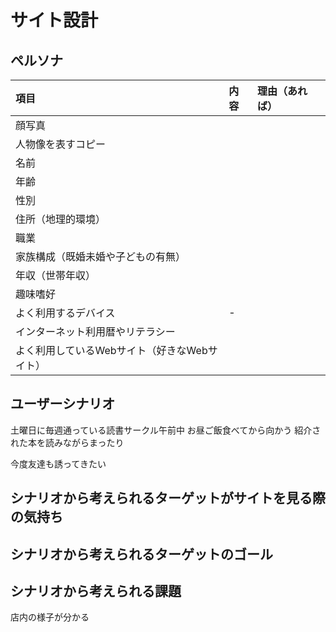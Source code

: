 # サイト設計

## ペルソナ
| 項目 | 内容 | 理由（あれば） |
| :-- | :-- | :-- |
| 顔写真 |  |  |
| 人物像を表すコピー |  |  |
| 名前 |  |  |
| 年齢 |  |  |
| 性別 |  |  |
| 住所（地理的環境） |  |  |
| 職業 |  |  |
| 家族構成（既婚未婚や子どもの有無） |  |  |
| 年収（世帯年収） |  |  |
| 趣味嗜好 |  |  |
| よく利用するデバイス | - |  |
| インターネット利用暦やリテラシー |  |  |
| よく利用しているWebサイト（好きなWebサイト） |  |  |

## ユーザーシナリオ
土曜日に毎週通っている読書サークル午前中
お昼ご飯食べてから向かう
紹介された本を読みながらまったり

今度友達も誘ってきたい

## シナリオから考えられるターゲットがサイトを見る際の気持ち

## シナリオから考えられるターゲットのゴール

## シナリオから考えられる課題
店内の様子が分かる
